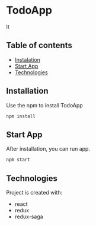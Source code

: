 # TodoApp

It

## Table of contents

- [Instalation](#installation)
- [Start App](#start-app)
- [Technologies](#technologies)

## Installation

Use the npm to install TodoApp

```bash
npm install
```

## Start App

After installation, you can run app.

```bash
npm start
```

## Technologies

Project is created with:

- react
- redux
- redux-saga
